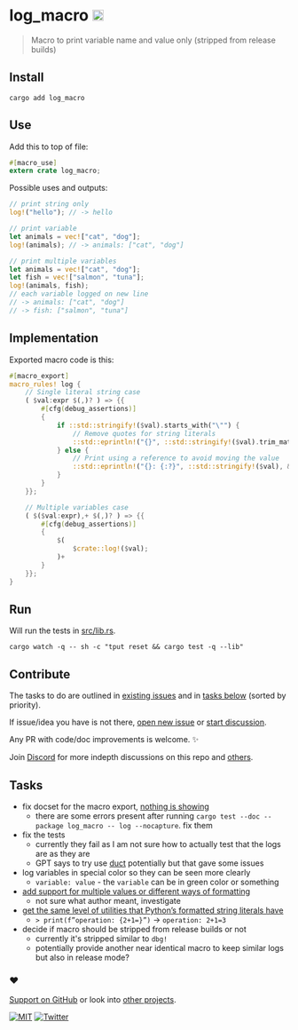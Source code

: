 # log_macro [<img alt="crates.io" src="https://img.shields.io/crates/v/log_macro.svg?style=for-the-badge&color=fc8d62&logo=rust" height="20">](https://crates.io/crates/log_macro)

> Macro to print variable name and value only (stripped from release builds)

## Install

```
cargo add log_macro
```

## Use

Add this to top of file:

```rust
#[macro_use]
extern crate log_macro;
```

Possible uses and outputs:

```rust
// print string only
log!("hello"); // -> hello

// print variable
let animals = vec!["cat", "dog"];
log!(animals); // -> animals: ["cat", "dog"]

// print multiple variables
let animals = vec!["cat", "dog"];
let fish = vec!["salmon", "tuna"];
log!(animals, fish);
// each variable logged on new line
// -> animals: ["cat", "dog"]
// -> fish: ["salmon", "tuna"]
```

## Implementation

Exported macro code is this:

```rust
#[macro_export]
macro_rules! log {
    // Single literal string case
    ( $val:expr $(,)? ) => {{
        #[cfg(debug_assertions)]
        {
            if ::std::stringify!($val).starts_with("\"") {
                // Remove quotes for string literals
                ::std::eprintln!("{}", ::std::stringify!($val).trim_matches('\"'));
            } else {
                // Print using a reference to avoid moving the value
                ::std::eprintln!("{}: {:?}", ::std::stringify!($val), &$val);
            }
        }
    }};

    // Multiple variables case
    ( $($val:expr),+ $(,)? ) => {{
        #[cfg(debug_assertions)]
        {
            $(
                $crate::log!($val);
            )+
        }
    }};
}
```

## Run

Will run the tests in [src/lib.rs](src/lib.rs).

```
cargo watch -q -- sh -c "tput reset && cargo test -q --lib"
```

## Contribute

The tasks to do are outlined in [existing issues](../../issues) and in [tasks below](#tasks) (sorted by priority).

If issue/idea you have is not there, [open new issue](../../issues/new/choose) or [start discussion](../../discussions).

Any PR with code/doc improvements is welcome. ✨

Join [Discord](https://discord.com/invite/TVafwaD23d) for more indepth discussions on this repo and [others](https://github.com/nikitavoloboev#src).

## Tasks

- fix docset for the macro export, [nothing is showing](https://docs.rs/log_macro/latest/log_macro/macro.log.html)
  - there are some errors present after running `cargo test --doc --package log_macro -- log --nocapture`. fix them
- fix the tests
  - currently they fail as I am not sure how to actually test that the logs are as they are
  - GPT says to try use [duct](https://crates.io/crates/duct) potentially but that gave some issues
- log variables in special color so they can be seen more clearly
  - `variable: value` - the `variable` can be in green color or something
- [add support for multiple values or different ways of formatting](https://www.reddit.com/r/rust/comments/15wd5u6/comment/jx074g9/?utm_source=share&utm_medium=web2x&context=3)
  - not sure what author meant, investigate
- [get the same level of utilities that Python’s formatted string literals have](https://www.reddit.com/r/rust/comments/15wd5u6/comment/jx109os/?utm_source=share&utm_medium=web2x&context=3)
  - `> print(f”operation: {2+1=}”)` -> `operation: 2+1=3`
- decide if macro should be stripped from release builds or not
  - currently it's stripped similar to `dbg!`
  - potentially provide another near identical macro to keep similar logs but also in release mode?

### ♥️

[Support on GitHub](https://github.com/sponsors/nikitavoloboev) or look into [other projects](https://nikiv.dev/projects).

[![MIT](http://bit.ly/mitbadge)](https://choosealicense.com/licenses/mit/) [![Twitter](http://bit.ly/nikitatweet)](https://twitter.com/nikitavoloboev)
